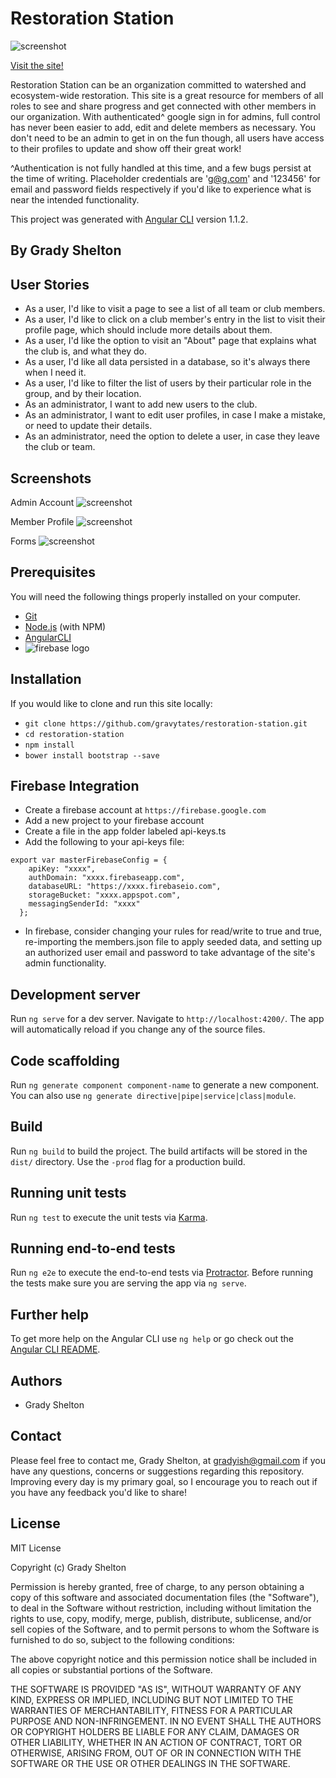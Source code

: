 # Restoration Station

![screenshot](src/assets/images/screenshot.png)

[Visit the site!](https://gamer-goals.firebaseapp.com)

Restoration Station can be an organization committed to watershed and ecosystem-wide restoration. This site is a great resource for members of all roles to see and share progress and get connected with other members in our organization. With authenticated^ google sign in for admins, full control has never been easier to add, edit and delete members as necessary. You don't need to be an admin to get in on the fun though, all users have access to their profiles to update and show off their great work!

^Authentication is not fully handled at this time, and a few bugs persist at the time of writing. Placeholder credentials are 'g@g.com' and '123456' for email and password fields respectively if you'd like to experience what is near the intended functionality.

This project was generated with [Angular CLI](https://github.com/angular/angular-cli) version 1.1.2.

## By Grady Shelton

## User Stories

* As a user, I'd like to visit a page to see a list of all team or club members.
* As a user, I'd like to click on a club member's entry in the list to visit their profile page, which should include more details about them.
* As a user, I'd like the option to visit an "About" page that explains what the club is, and what they do.
* As a user, I'd like all data persisted in a database, so it's always there when I need it.
* As a user, I'd like to filter the list of users by their particular role in the group, and by their location.
* As an administrator, I want to add new users to the club.
* As an administrator, I want to edit user profiles, in case I make a mistake, or need to update their details.
* As an administrator, need the option to delete a user, in case they leave the club or team.

## Screenshots

Admin Account
![screenshot](src/assets/images/screenshot2.png)

Member Profile
![screenshot](src/assets/images/screenshot3.png)

Forms
![screenshot](src/assets/images/screenshot4.png)

## Prerequisites

You will need the following things properly installed on your computer.

* [Git](https://git-scm.com/)
* [Node.js](https://nodejs.org/) (with NPM)
* [AngularCLI](https://cli.angular.io/)
* ![firebase logo](src/assets/images/firebase.png)

## Installation

If you would like to clone and run this site locally:

* `git clone https://github.com/gravytates/restoration-station.git`
* `cd restoration-station`
* `npm install`
* `bower install bootstrap --save`

## Firebase Integration

* Create a firebase account at `https://firebase.google.com`
* Add a new project to your firebase account
* Create a file in the app folder labeled api-keys.ts
* Add the following to your api-keys file:

```
export var masterFirebaseConfig = {
    apiKey: "xxxx",
    authDomain: "xxxx.firebaseapp.com",
    databaseURL: "https://xxxx.firebaseio.com",
    storageBucket: "xxxx.appspot.com",
    messagingSenderId: "xxxx"
  };
```
* In firebase, consider changing your rules for read/write to true and true, re-importing the members.json file to apply seeded data, and setting up an authorized user email and password to take advantage of the site's admin functionality.


## Development server

Run `ng serve` for a dev server. Navigate to `http://localhost:4200/`. The app will automatically reload if you change any of the source files.

## Code scaffolding

Run `ng generate component component-name` to generate a new component. You can also use `ng generate directive|pipe|service|class|module`.

## Build

Run `ng build` to build the project. The build artifacts will be stored in the `dist/` directory. Use the `-prod` flag for a production build.

## Running unit tests

Run `ng test` to execute the unit tests via [Karma](https://karma-runner.github.io).

## Running end-to-end tests

Run `ng e2e` to execute the end-to-end tests via [Protractor](http://www.protractortest.org/).
Before running the tests make sure you are serving the app via `ng serve`.

## Further help

To get more help on the Angular CLI use `ng help` or go check out the [Angular CLI README](https://github.com/angular/angular-cli/blob/master/README.md).

## Authors

* Grady Shelton

## Contact

Please feel free to contact me, Grady Shelton, at gradyish@gmail.com if you have any questions, concerns or suggestions regarding this repository. Improving every day is my primary goal, so I encourage you to reach out if you have any feedback you'd like to share!

## License

MIT License

Copyright (c) Grady Shelton

Permission is hereby granted, free of charge, to any person obtaining a copy
of this software and associated documentation files (the "Software"), to deal
in the Software without restriction, including without limitation the rights
to use, copy, modify, merge, publish, distribute, sublicense, and/or sell
copies of the Software, and to permit persons to whom the Software is
furnished to do so, subject to the following conditions:

The above copyright notice and this permission notice shall be included in all
copies or substantial portions of the Software.

THE SOFTWARE IS PROVIDED "AS IS", WITHOUT WARRANTY OF ANY KIND, EXPRESS OR
IMPLIED, INCLUDING BUT NOT LIMITED TO THE WARRANTIES OF MERCHANTABILITY,
FITNESS FOR A PARTICULAR PURPOSE AND NON-INFRINGEMENT. IN NO EVENT SHALL THE
AUTHORS OR COPYRIGHT HOLDERS BE LIABLE FOR ANY CLAIM, DAMAGES OR OTHER
LIABILITY, WHETHER IN AN ACTION OF CONTRACT, TORT OR OTHERWISE, ARISING FROM,
OUT OF OR IN CONNECTION WITH THE SOFTWARE OR THE USE OR OTHER DEALINGS IN THE
SOFTWARE.
